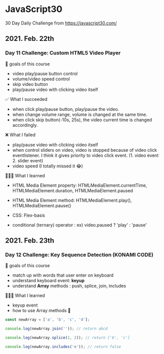 # JavaScript30

30 Day Daily Challenge from https://javascript30.com/

## 2021. Feb. 22th

### Day 11 Challenge: Custom HTML5 Video Player

💙 goals of this course

- video play/pause button control
- volume/video speed control
- skip video button
- play/pause video with clicking video itself

✅ What I succeeded

- when click play/pause button, play/pause the video.
- when change volume range, volume is changed at the same time.
- when click skip button(-10s, 25s), the video current time is changed accordingly.

❌ What I failed

- play/pause video with clicking video itself
- when control sliders on video, video is stopped because of video click eventlistener.
  I think it gives priority to video click event. (1. video event 2. slider event)
- video speed (I totally missed it 😂)

👩🏻‍💻 What I learned

- HTML Media Element property: HTMLMediaElement.currentTime, HTMLMediaElement.duration, HTMLMediaElement.paused

- HTML Media Element method: HTMLMediaElement.play(), HTMLMediaElement.pause()

- CSS: Flex-basis

- conditional (ternary) operator : ex) video.paused ? 'play' : 'pause'

## 2021. Feb. 23th

### Day 12 Challenge: Key Sequence Detection (KONAMI CODE)

💙 goals of this course

- match up with words that user enter on keyboard
- understand keyboard event: **keyup**
- understand **Array** methods : push, splice, join, includes

👩🏻‍💻 What I learned

- keyup event
- how to use Array methods 🔽

```javascript
const newArray = ['a', 'b', 'c', 'd'];

console.log(newArray.join('')); // return abcd

console.log(newArray.splice(1, 2)); // return ['b', 'c']

console.log(newArray.includes('e')); // return false
```
